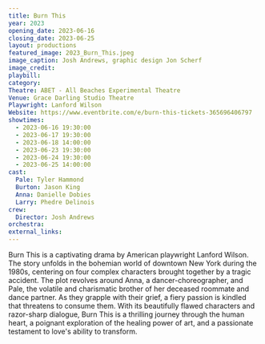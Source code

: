```yaml
---
title: Burn This
year: 2023
opening_date: 2023-06-16
closing_date: 2023-06-25
layout: productions
featured_image: 2023_Burn_This.jpeg
image_caption: Josh Andrews, graphic design Jon Scherf
image_credit:
playbill: 
category: 
Theatre: ABET - All Beaches Experimental Theatre
Venue: Grace Darling Studio Theatre
Playwright: Lanford Wilson
Website: https://www.eventbrite.com/e/burn-this-tickets-365696406797
showtimes:
  - 2023-06-16 19:30:00
  - 2023-06-17 19:30:00
  - 2023-06-18 14:00:00
  - 2023-06-23 19:30:00
  - 2023-06-24 19:30:00
  - 2023-06-25 14:00:00
cast:
  Pale: Tyler Hammond
  Burton: Jason King
  Anna: Danielle Dobies
  Larry: Phedre Delinois
crew:
  Director: Josh Andrews
orchestra:
external_links:
---
```

Burn This is a captivating drama by American playwright Lanford Wilson. The story unfolds in the bohemian world of downtown New York during the 1980s, centering on four complex characters brought together by a tragic accident. The plot revolves around Anna, a dancer-choreographer, and Pale, the volatile and charismatic brother of her deceased roommate and dance partner. As they grapple with their grief, a fiery passion is kindled that threatens to consume them. With its beautifully flawed characters and razor-sharp dialogue, Burn This is a thrilling journey through the human heart, a poignant exploration of the healing power of art, and a passionate testament to love's ability to transform. 